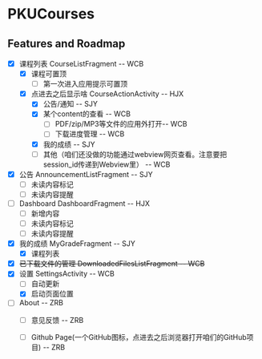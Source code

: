 # PKUCourses
## Features and Roadmap
* [x] 课程列表 CourseListFragment -- WCB
  * [x] 课程可置顶
    * [ ] 第一次进入应用提示可置顶
  * [x] 点进去之后显示啥 CourseActionActivity -- HJX
    * [x] 公告/通知 -- SJY
    * [x] 某个content的查看 -- WCB
      * [ ] PDF/zip/MP3等文件的应用外打开-- WCB
      * [ ] 下载进度管理 -- WCB
    * [x] 我的成绩 -- SJY
    * [ ] 其他（咱们还没做的功能通过webview网页查看。注意要把session_id传递到Webview里） -- WCB
* [x] 公告 AnnouncementListFragment -- SJY
  * [ ] 未读内容标记
  * [ ] 未读内容提醒
* [ ] Dashboard DashboardFragment -- HJX
  * [ ] 新增内容
  * [ ] 未读内容标记
  * [ ] 未读内容提醒
* [x] 我的成绩 MyGradeFragment -- SJY
  * [x] 课程列表
* [x] ~~已下载文件的管理 DownloadedFilesListFragment -- WCB~~
* [x] 设置 SettingsActivity -- WCB
  * [ ] 自动更新
  * [x] 启动页面位置
* [ ] About -- ZRB
  * [ ] 意见反馈 -- ZRB
  * [ ] Github Page(一个GitHub图标，点进去之后浏览器打开咱们的GitHub项目) -- ZRB

